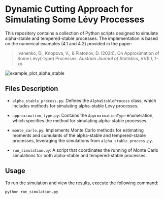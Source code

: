 # Dynamic Cutting Approach for Simulating Some Lévy Processes

This repository contains a collection of Python scripts designed to simulate alpha-stable and tempered-stable processes. The implementation is based on the numerical examples (4.1 and 4.2) provided in the paper:

> Ivanenko, D., Knopova, V., & Platonov, D. (2024). On Approximation of Some Lévy(-type) Processes. *Austrian Journal of Statistics*, VV(II), 1-xx.

![example_plot_alpha_stable](https://github.com/d-platonov/levy-processes-dynamic-cutting/assets/173836765/5d0e7311-d267-4aab-9170-56ffa19854ad)


## Files Description

- `alpha_stable_process.py`: Defines the `AlphaStableProcess` class, which includes methods for simulating alpha-stable Levy processes.
  
- `approximation_type.py`: Contains the `ApproximationType` enumeration, which specifies the method for simulating alpha-stable processes.

- `monte_carlo.py`: Implements Monte Carlo methods for estimating moments and cumulants of the alpha-stable and tempered-stable processes, leveraging the simulations from `alpha_stable_process.py`.

- `run_simulation.py`: A script that coordinates the running of Monte Carlo simulations for both alpha-stable and tempered-stable processes.

## Usage

To run the simulation and view the results, execute the following command:

```bash
python run_simulation.py
